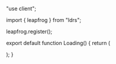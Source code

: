 "use client";

import { leapfrog } from "ldrs";

leapfrog.register();

export default function Loading() {
return (

<div className="min-h-screen flex items-center justify-center">
<l-leapfrog size="40" speed="2.5" color="black"></l-leapfrog>
</div>
);
}
